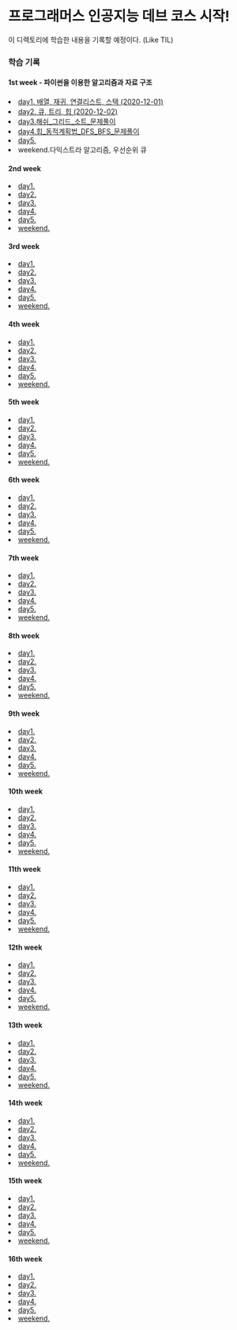 # 프로그래머스 인공지능 데브 코스 시작!

이 디렉토리에 학습한 내용을 기록할 예정이다. (Like TIL)

### 학습 기록
#### 1st week - 파이썬을 이용한 알고리즘과 자료 구조
<li>
<a href="https://github.com/Ting-Kim/Ting-kim.github.io/blob/main/_posts/ai_dev_course/1st_week/2020-12-01-%5B1st%20week-day1%5D%EB%B0%B0%EC%97%B4_%EC%9E%AC%EA%B7%80_%EC%97%B0%EA%B2%B0%EB%A6%AC%EC%8A%A4%ED%8A%B8_%EC%8A%A4%ED%83%9D.md">day1. 배열, 재귀, 연결리스트, 스택 (2020-12-01)</a>
</li>
<li><a href="https://github.com/Ting-Kim/Ting-kim.github.io/blob/main/_posts/ai_dev_course/1st_week/2020-12-02-%5B1st%20week-day2%5D%ED%81%90_%ED%8A%B8%EB%A6%AC_%ED%9E%99.md">day2. 큐, 트리, 힙 (2020-12-02)</a></li>
<li><a href="https://github.com/Ting-Kim/Ting-kim.github.io/blob/main/_posts/ai_dev_course/1st_week/2020-12-02-%5B1st_week-day3%5D%ED%95%B4%EC%89%AC_%EA%B7%B8%EB%A6%AC%EB%94%94_%EC%86%8C%ED%8A%B8_%EB%AC%B8%EC%A0%9C%ED%92%80%EC%9D%B4.md">day3.해쉬_그리드_소트_문제풀이</a></li>
<li><a href="https://github.com/Ting-Kim/Ting-kim.github.io/blob/main/_posts/ai_dev_course/1st_week/2020-12-03-%5B1st_week-day4%5D%ED%9E%99_%EB%8F%99%EC%A0%81%EA%B3%84%ED%9A%8D%EB%B2%95_DFS_BFS_%EB%AC%B8%EC%A0%9C%ED%92%80%EC%9D%B4.md">day4.힙_동적계획법_DFS_BFS_문제풀이</a></li>
<li><a href="#">day5.</a></li>
<li><https://github.com/Ting-Kim/Ting-kim.github.io/blob/main/_posts/ai_dev_course/1st_week/2020-12-05-%5B1st_weekend%5D%EB%8B%A4%EC%9D%B5%EC%8A%A4%ED%8A%B8%EB%9D%BC_%EC%9A%B0%EC%84%A0%EC%88%9C%EC%9C%84%ED%81%90.md">weekend.다익스트라 알고리즘, 우선순위 큐</a></li>

#### 2nd week
<li><a href="#">day1.</a></li>
<li><a href="#">day2.</a></li>
<li><a href="#">day3.</a></li>
<li><a href="#">day4.</a></li>
<li><a href="#">day5.</a></li>
<li><a href="#">weekend.</a></li>

#### 3rd week
<li><a href="#">day1.</a></li>
<li><a href="#">day2.</a></li>
<li><a href="#">day3.</a></li>
<li><a href="#">day4.</a></li>
<li><a href="#">day5.</a></li>
<li><a href="#">weekend.</a></li>

#### 4th week
<li><a href="#">day1.</a></li>
<li><a href="#">day2.</a></li>
<li><a href="#">day3.</a></li>
<li><a href="#">day4.</a></li>
<li><a href="#">day5.</a></li>
<li><a href="#">weekend.</a></li>

#### 5th week
<li><a href="#">day1.</a></li>
<li><a href="#">day2.</a></li>
<li><a href="#">day3.</a></li>
<li><a href="#">day4.</a></li>
<li><a href="#">day5.</a></li>
<li><a href="#">weekend.</a></li>

#### 6th week
<li><a href="#">day1.</a></li>
<li><a href="#">day2.</a></li>
<li><a href="#">day3.</a></li>
<li><a href="#">day4.</a></li>
<li><a href="#">day5.</a></li>
<li><a href="#">weekend.</a></li>

#### 7th week
<li><a href="#">day1.</a></li>
<li><a href="#">day2.</a></li>
<li><a href="#">day3.</a></li>
<li><a href="#">day4.</a></li>
<li><a href="#">day5.</a></li>
<li><a href="#">weekend.</a></li>

#### 8th week
<li><a href="#">day1.</a></li>
<li><a href="#">day2.</a></li>
<li><a href="#">day3.</a></li>
<li><a href="#">day4.</a></li>
<li><a href="#">day5.</a></li>
<li><a href="#">weekend.</a></li>

#### 9th week
<li><a href="#">day1.</a></li>
<li><a href="#">day2.</a></li>
<li><a href="#">day3.</a></li>
<li><a href="#">day4.</a></li>
<li><a href="#">day5.</a></li>
<li><a href="#">weekend.</a></li>

#### 10th week
<li><a href="#">day1.</a></li>
<li><a href="#">day2.</a></li>
<li><a href="#">day3.</a></li>
<li><a href="#">day4.</a></li>
<li><a href="#">day5.</a></li>
<li><a href="#">weekend.</a></li>

#### 11th week
<li><a href="#">day1.</a></li>
<li><a href="#">day2.</a></li>
<li><a href="#">day3.</a></li>
<li><a href="#">day4.</a></li>
<li><a href="#">day5.</a></li>
<li><a href="#">weekend.</a></li>

#### 12th week
<li><a href="#">day1.</a></li>
<li><a href="#">day2.</a></li>
<li><a href="#">day3.</a></li>
<li><a href="#">day4.</a></li>
<li><a href="#">day5.</a></li>
<li><a href="#">weekend.</a></li>

#### 13th week
<li><a href="#">day1.</a></li>
<li><a href="#">day2.</a></li>
<li><a href="#">day3.</a></li>
<li><a href="#">day4.</a></li>
<li><a href="#">day5.</a></li>
<li><a href="#">weekend.</a></li>

#### 14th week
<li><a href="#">day1.</a></li>
<li><a href="#">day2.</a></li>
<li><a href="#">day3.</a></li>
<li><a href="#">day4.</a></li>
<li><a href="#">day5.</a></li>
<li><a href="#">weekend.</a></li>

#### 15th week
<li><a href="#">day1.</a></li>
<li><a href="#">day2.</a></li>
<li><a href="#">day3.</a></li>
<li><a href="#">day4.</a></li>
<li><a href="#">day5.</a></li>
<li><a href="#">weekend.</a></li>

#### 16th week
<li><a href="#">day1.</a></li>
<li><a href="#">day2.</a></li>
<li><a href="#">day3.</a></li>
<li><a href="#">day4.</a></li>
<li><a href="#">day5.</a></li>
<li><a href="#">weekend.</a></li>
